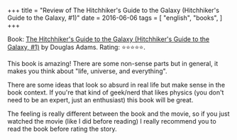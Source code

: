 +++
title = "Review of The Hitchhiker's Guide to the Galaxy (Hitchhiker's Guide to the Galaxy, #1)"
date = 2016-06-06
tags = [
    "english",
    "books",
]
+++

Book: [The Hitchhiker's Guide to the Galaxy (Hitchhiker's Guide to the Galaxy, #1)](https://www.goodreads.com/book/show/11) by Douglas Adams. Rating: ⭐️⭐️⭐️⭐️⭐️.

This book is amazing! There are some non-sense parts but in general, it makes you think about "life, universe, and everything".

There are some ideas that look so absurd in real life but make sense in the book context. If you're that kind of geek/nerd that likes physics (you don't need to be an expert, just an enthusiast) this book will be great.

The feeling is really different between the book and the movie, so if you just watched the movie (like I did before reading) I really recommend you to read the book before rating the story.
